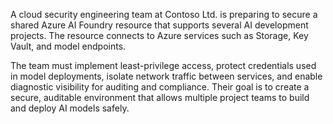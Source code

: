 A cloud security engineering team at Contoso Ltd. is preparing to secure a shared Azure AI Foundry resource that supports several AI development projects. The resource connects to Azure services such as Storage, Key Vault, and model endpoints.

The team must implement least-privilege access, protect credentials used in model deployments, isolate network traffic between services, and enable diagnostic visibility for auditing and compliance. Their goal is to create a secure, auditable environment that allows multiple project teams to build and deploy AI models safely.
